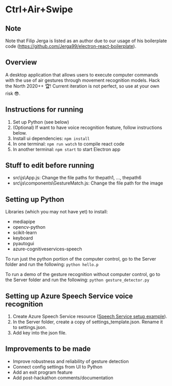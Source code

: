 # Ctrl+Air+Swipe

## Note
Note that Filip Jerga is listed as an author due to our usage of his boilerplate code (https://github.com/Jerga99/electron-react-boilerplate).

## Overview
A desktop application that allows users to execute computer commands with the use of air gestures through movement recognition models. Hack the North 2020++ 🏆!
Current iteration is not perfect, so use at your own risk 😎.

## Instructions for running
1. Set up Python (see below)
1. (Optional) If want to have voice recognition feature, follow instructions below.
1. Install ui dependencies: ```npm install``` </br>
1. In one terminal: ```npm run watch``` to compile react code <br/>
1. In another terminal: ```npm start``` to start Electron app

## Stuff to edit before running
- src\js\App.js: Change the file paths for thepath1, ..., thepath6
- src\js\components\GestureMatch.js: Change the file path for the image

## Setting up Python
Libraries (which you may not have yet) to install:
- mediapipe
- opencv-python
- scikit-learn
- keyboard
- pyautogui
- azure-cognitiveservices-speech

To run just the python portion of the computer control, go to the Server folder and run the following: ```python hello.p ```

To run a demo of the gesture recognition without computer control, go to the Server folder and run the following: ```python gesture_detector.py```

## Setting up Azure Speech Service voice recognition
1. Create Azure Speech Service resource ([Speech Service setup example](https://github.com/MicrosoftDocs/ai-fundamentals/blob/master/02b%20-%20Speech.ipynb)). 
1. In the Server folder, create a copy of settings_template.json. Rename it to settings.json.
1. Add key into the json file.

## Improvements to be made
- Improve robustness and reliability of gesture detection
- Connect config settings from UI to Python
- Add an exit program feature
- Add post-hackathon comments/documentation